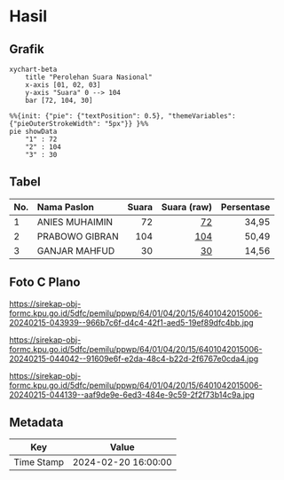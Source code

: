 # Hasil

## Grafik

```mermaid
xychart-beta
    title "Perolehan Suara Nasional"
    x-axis [01, 02, 03]
    y-axis "Suara" 0 --> 104
    bar [72, 104, 30]
```

```mermaid
%%{init: {"pie": {"textPosition": 0.5}, "themeVariables": {"pieOuterStrokeWidth": "5px"}} }%%
pie showData
    "1" : 72
    "2" : 104
    "3" : 30
```

## Tabel

| No. | Nama Paslon    | Suara | Suara (raw) | Persentase |
|:--- |:-------------- | -----:| -----------:| ----------:|
| 1   | ANIES MUHAIMIN | 72    | [72][p-1]   | 34,95      |
| 2   | PRABOWO GIBRAN | 104   | [104][p-2]  | 50,49      |
| 3   | GANJAR MAHFUD  | 30    | [30][p-3]   | 14,56      |


[p-1]: https://github.com/gigit-pemilu/pemilu-2024/blob/main/pilpres/hitung-suara/sub/64-kalimantan-timur/sub/01-paser/sub/04-tanah-grogot/sub/2015-tapis/sub/006-tps/sub/paslon-1.txt
[p-2]: https://github.com/gigit-pemilu/pemilu-2024/blob/main/pilpres/hitung-suara/sub/64-kalimantan-timur/sub/01-paser/sub/04-tanah-grogot/sub/2015-tapis/sub/006-tps/sub/paslon-2.txt
[p-3]: https://github.com/gigit-pemilu/pemilu-2024/blob/main/pilpres/hitung-suara/sub/64-kalimantan-timur/sub/01-paser/sub/04-tanah-grogot/sub/2015-tapis/sub/006-tps/sub/paslon-3.txt

## Foto C Plano

https://sirekap-obj-formc.kpu.go.id/5dfc/pemilu/ppwp/64/01/04/20/15/6401042015006-20240215-043939--966b7c6f-d4c4-42f1-aed5-19ef89dfc4bb.jpg

https://sirekap-obj-formc.kpu.go.id/5dfc/pemilu/ppwp/64/01/04/20/15/6401042015006-20240215-044042--91609e6f-e2da-48c4-b22d-2f6767e0cda4.jpg

https://sirekap-obj-formc.kpu.go.id/5dfc/pemilu/ppwp/64/01/04/20/15/6401042015006-20240215-044139--aaf9de9e-6ed3-484e-9c59-2f2f73b14c9a.jpg


## Metadata

| Key        | Value               |
| ---------- | ------------------- |
| Time Stamp | 2024-02-20 16:00:00 |



